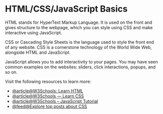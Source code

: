 # HTML/CSS/JavaScript Basics

HTML stands for HyperText Markup Language. It is used on the front and gives structure to the webpage, which you can style using CSS and make interactive using JavaScript.

CSS or Cascading Style Sheets is the language used to style the front end of any website. CSS is a cornerstone technology of the World Wide Web, alongside HTML and JavaScript.

JavaScript allows you to add interactivity to your pages. You may have seen common examples on the websites: sliders, click interactions, popups, and so on.

Visit the following resources to learn more:

- [@article@W3Schools: Learn HTML](https://www.w3schools.com/html/html_intro.asp)
- [@article@W3Schools — Learn CSS](https://www.w3schools.com/css/)
- [@article@W3Schools – JavaScript Tutorial](https://www.w3schools.com/js/)
- [@feed@Explore top posts about CSS](https://app.daily.dev/tags/css?ref=roadmapsh)